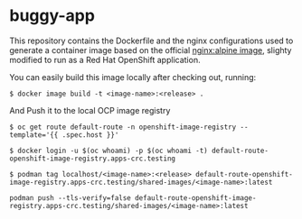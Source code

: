 # buggy-app

This repository contains the Dockerfile and the nginx configurations used to generate a container image based on the official [nginx:alpine image](https://hub.docker.com/_/nginx/), slighty modified to run as a Red Hat OpenShift application.

You can easily build this image locally after checking out, running:

    $ docker image build -t <image-name>:<release> .

And Push it to the local OCP image registry

    $ oc get route default-route -n openshift-image-registry --template='{{ .spec.host }}'

    $ docker login -u $(oc whoami) -p $(oc whoami -t) default-route-openshift-image-registry.apps-crc.testing

    $ podman tag localhost/<image-name>:<release> default-route-openshift-image-registry.apps-crc.testing/shared-images/<image-name>:latest

    podman push --tls-verify=false default-route-openshift-image-registry.apps-crc.testing/shared-images/<image-name>:latest


